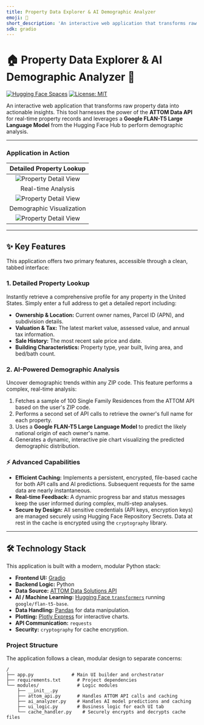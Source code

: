 ```yaml
---
title: Property Data Explorer & AI Demographic Analyzer
emoji: 🏢
short_description: 'An interactive web application that transforms raw property '
sdk: gradio
---
```

# 🏠 Property Data Explorer & AI Demographic Analyzer 🤖

[![Hugging Face Spaces](https://img.shields.io/badge/%F0%9F%A4%97%20Hugging%20Face-Spaces-blue)](https://huggingface.co/spaces/gaamaa/PropIt)
[![License: MIT](https://img.shields.io/badge/License-MIT-yellow.svg)](https://opensource.org/licenses/MIT)

An interactive web application that transforms raw property data into actionable insights. This tool harnesses the power of the **ATTOM Data API** for real-time property records and leverages a **Google FLAN-T5 Large Language Model** from the Hugging Face Hub to perform demographic analysis.

---

### Application in Action

| Detailed Property Lookup |
| :---: |
| ![Property Detail View](images/image1.png) | 
| Real-time Analysis | 
| ![Property Detail View](images/image2.png) | 
| Demographic Visualization |
| ![Property Detail View](images/image3.png) | 

---

## ✨ Key Features

This application offers two primary features, accessible through a clean, tabbed interface:

### 1. Detailed Property Lookup
Instantly retrieve a comprehensive profile for any property in the United States. Simply enter a full address to get a detailed report including:
- **Ownership & Location:** Current owner names, Parcel ID (APN), and subdivision details.
- **Valuation & Tax:** The latest market value, assessed value, and annual tax information.
- **Sale History:** The most recent sale price and date.
- **Building Characteristics:** Property type, year built, living area, and bed/bath count.



### 2. AI-Powered Demographic Analysis
Uncover demographic trends within any ZIP code. This feature performs a complex, real-time analysis:
1.  Fetches a sample of 100 Single Family Residences from the ATTOM API based on the user's ZIP code.
2.  Performs a second set of API calls to retrieve the owner's full name for each property.
3.  Uses a **Google FLAN-T5 Large Language Model** to predict the likely national origin of each owner's name.
4.  Generates a dynamic, interactive pie chart visualizing the predicted demographic distribution.




### ⚡️ Advanced Capabilities
- **Efficient Caching:** Implements a persistent, encrypted, file-based cache for both API calls and AI predictions. Subsequent requests for the same data are nearly instantaneous.
- **Real-time Feedback:** A dynamic progress bar and status messages keep the user informed during complex, multi-step analyses.
- **Secure by Design:** All sensitive credentials (API keys, encryption keys) are managed securely using Hugging Face Repository Secrets. Data at rest in the cache is encrypted using the `cryptography` library.

---

## 🛠️ Technology Stack

This application is built with a modern, modular Python stack:

- **Frontend UI:** [Gradio](https://www.gradio.app/)
- **Backend Logic:** Python
- **Data Source:** [ATTOM Data Solutions API](https://api.developer.attomdata.com/)
- **AI / Machine Learning:** [Hugging Face `transformers`](https://huggingface.co/docs/transformers/index) running `google/flan-t5-base`.
- **Data Handling:** [Pandas](https://pandas.pydata.org/) for data manipulation.
- **Plotting:** [Plotly Express](https://plotly.com/python/plotly-express/) for interactive charts.
- **API Communication:** `requests`
- **Security:** `cryptography` for cache encryption.

### Project Structure
The application follows a clean, modular design to separate concerns:
```
/
├── app.py              # Main UI builder and orchestrator
├── requirements.txt      # Project dependencies
└── modules/              # Logic modules
    ├── __init__.py
    ├── attom_api.py      # Handles ATTOM API calls and caching
    ├── ai_analyzer.py    # Handles AI model predictions and caching
    ├── ui_logic.py       # Business logic for each UI tab
    └── cache_handler.py    # Securely encrypts and decrypts cache files
```